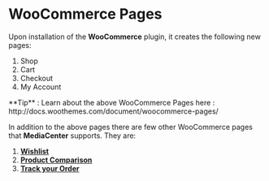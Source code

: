 # WooCommerce Pages

Upon installation of the **WooCommerce** plugin, it creates the following new pages:

1. Shop
2. Cart
3. Checkout
4. My Account

<div class="alert alert-info">**Tip** : Learn about the above WooCommerce Pages here : http://docs.woothemes.com/document/woocommerce-pages/</div>

In addition to the above pages there are few other WooCommerce pages that **MediaCenter** supports. They are:

1. [**Wishlist**](setting_up_the_theme/wishlist.md)
2. [**Product Comparison**](setting_up_the_theme/product_comparison.md)
3. [**Track your Order**](setting_up_the_theme/track_your_order.md)
